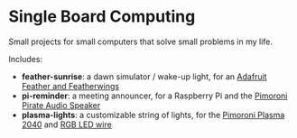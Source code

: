 # Single Board Computing

Small projects for small computers that solve small problems in my life.

Includes:

- **feather-sunrise**: a dawn simulator / wake-up light, for an [Adafruit Feather and Featherwings](https://www.adafruit.com/category/943)
- **pi-reminder**: a meeting announcer, for a Raspberry Pi and the [Pimoroni Pirate Audio Speaker](https://shop.pimoroni.com/products/pirate-audio-mini-speaker)
- **plasma-lights**: a customizable string of lights, for the [Pimoroni Plasma 2040](https://shop.pimoroni.com/products/plasma-2040) and [RGB LED wire](https://shop.pimoroni.com/products/rgb-led-wire)
